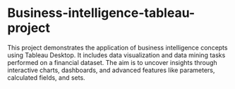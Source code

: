 # Business-intelligence-tableau-project
This project demonstrates the application of business intelligence concepts using Tableau Desktop. It includes data visualization and data mining tasks performed on a financial dataset. The aim is to uncover insights through interactive charts, dashboards, and advanced features like parameters, calculated fields, and sets.
